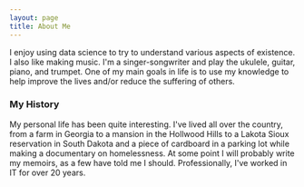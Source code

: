 ```yaml
---
layout: page
title: About Me
---
```


I enjoy using data science to try to understand various aspects of existence. I also like making music. I'm a singer-songwriter and play the ukulele, guitar, piano, and trumpet. One of my main goals in life is to use my knowledge to help improve the lives and/or reduce the suffering of others.

### My History

My personal life has been quite interesting. I've lived all over the country, from a farm in Georgia to a mansion in the Hollwood Hills to a Lakota Sioux reservation in South Dakota and a piece of cardboard in a parking lot while making a documentary on homelessness. At some point I will probably write my memoirs, as a few have told me I should. Professionally, I've worked in IT for over 20 years.
